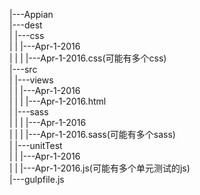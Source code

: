 |---Appian<br/>
    |---dest<br/>
    |   |---css<br/>
    |   |   |---Apr-1-2016<br/>
    |   |   |   |---Apr-1-2016.css(可能有多个css)<br/>
    |---src<br/>
    |   |---views<br/>
    |   |   |---Apr-1-2016<br/>
    |   |   |   |---Apr-1-2016.html<br/>
    |   |---sass<br/>
    |   |   |   |---Apr-1-2016<br/>
    |   |   |   |---Apr-1-2016.sass(可能有多个sass)<br/>
    |   |---unitTest<br/>
    |   |   |---Apr-1-2016<br/>
    |   |   |---Apr-1-2016.js(可能有多个单元测试的js)<br/>
    |---gulpfile.js<br/>